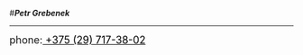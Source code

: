 #**_Petr Grebenek_**

---

<font size = 4>phone:<a href="tel:+375297173802" style="color: #000"> +375 (29) 717-38-02</a> </font>
